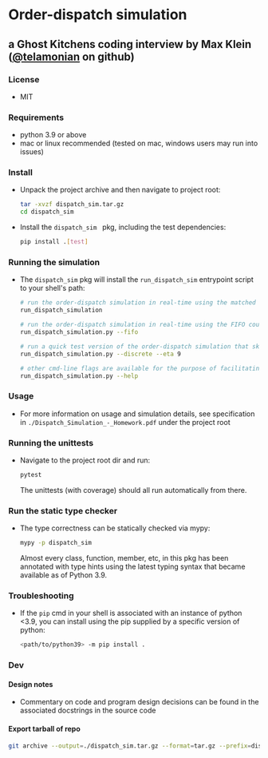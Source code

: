 # Order-dispatch simulation
## a Ghost Kitchens coding interview by Max Klein ([@telamonian](https://github.com/telamonian) on github)

### License

- MIT

### Requirements

- python 3.9 or above
- mac or linux recommended (tested on mac, windows users may run into issues)

### Install

- Unpack the project archive and then navigate to project root:

    ```bash
    tar -xvzf dispatch_sim.tar.gz
    cd dispatch_sim
    ```

- Install the `dispatch_sim ` pkg, including the test dependencies:

    ```bash
    pip install .[test]
    ```

### Running the simulation

- The `dispatch_sim` pkg will install the `run_dispatch_sim` entrypoint script to your shell's path:
    ```bash
    # run the order-dispatch simulation in real-time using the matched courier dispatch algorithm
    run_dispatch_simulation

    # run the order-dispatch simulation in real-time using the FIFO courier dispatch algorithm
    run_dispatch_simulation.py --fifo

    # run a quick test version of the order-dispatch simulation that skips over all wait times in-between events
    run_dispatch_simulation.py --discrete --eta 9

    # other cmd-line flags are available for the purpose of facilitating testing; see built-in `--help` for full details
    run_dispatch_simulation.py --help
    ```

### Usage

- For more information on usage and simulation details, see specification in `./Dispatch_Simulation_-_Homework.pdf` under the project root

### Running the unittests

- Navigate to the project root dir and run:

    ```bash
    pytest
    ```

    The unittests (with coverage) should all run automatically from there.

### Run the static type checker

- The type correctness can be statically checked via mypy:

    ```bash
    mypy -p dispatch_sim
    ```

    Almost every class, function, member, etc, in this pkg has been annotated with type hints using the latest typing syntax that became available as of Python 3.9.


### Troubleshooting

- If the `pip` cmd in your shell is associated with an instance of python <3.9, you can install using the pip supplied by a specific version of python:

    ```bash
    <path/to/python39> -m pip install .
    ```

### Dev

#### Design notes

- Commentary on code and program design decisions can be found in the associated docstrings in the source code

#### Export tarball of repo

```bash
git archive --output=./dispatch_sim.tar.gz --format=tar.gz --prefix=dispatch_sim/ HEAD
```
